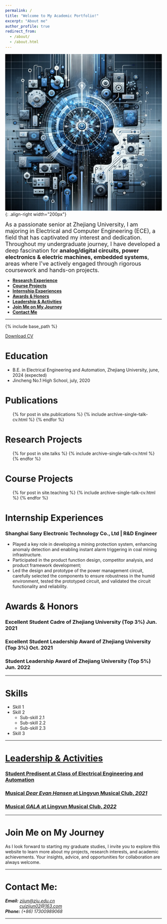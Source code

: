 ```yaml
---
permalink: /
title: "Welcome to My Academic Portfolio!"
excerpt: "About me"
author_profile: true
redirect_from: 
  - /about/
  - /about.html
---
```


![nuronmancer](/images/Brain.png){: .align-right width="200px"}

<font size = 4>As a passionate senior at Zhejiang University, I am majoring in Electrical and Computer Engineering (ECE), a field that has captivated my interest and dedication. Throughout my undergraduate journey, I have developed a deep fascination for <b>analog/digital circuits, power electronics & electric machines, embedded systems</b>, areas where I've actively engaged through rigorous coursework and hands-on projects.</font>

<!-- @import "[TOC]" {cmd="toc" depthFrom=1 depthTo=6 orderedList=false} -->
<!-- code_chunk_output -->
* [<b>Research Experience</b>](#research-projects)
* [<b>Course Projects</b>](#course-projects)
* [<b>Internship Experiences</b>](#internship-experiences)
* [<b>Awards & Honors</b>](#awards--honors)
* [<b>Leadership & Activities</b>](#leadership--activities)
* [<b>Join Me on My Journey</b>](#join-me-on-my-journey)
* [<b>Contact Me</b>](#contact-me)
<!-- code_chunk_output -->
  

- - -  

{% include base_path %}

[Download CV](http://ZijunCui02.github.io/files/CV_Zijun_Cui_12.21.pdf)

Education
======
* B.E. in Electrical Engineering and Automation, Zhejiang University, june, 2024 (expected)
* Jincheng No.1 High School, july, 2020

Publications
======
  <ul>{% for post in site.publications %}
    {% include archive-single-talk-cv.html %}
  {% endfor %}</ul>
  

Research Projects
======
  <ul>{% for post in site.talks %}
    {% include archive-single-talk-cv.html %}
  {% endfor %}</ul>
  
Course Projects
======
  <ul>{% for post in site.teaching %}
    {% include archive-single-talk-cv.html %}
  {% endfor %}</ul>

Internship Experiences
======
 ### Shanghai Sany Electronic Technology Co., Ltd | R&D Engineer  
 
 - Played a key role in developing a mining protection system, enhancing anomaly detection and enabling instant alarm triggering in coal mining infrastructure. 
 - Participated in the product function design, competitor analysis, and product framework development;
 - Led the design and prototype of the power management circuit, carefully selected the components to ensure robustness in the humid environment, tested the prototyped circuit, and validated the circuit functionality and reliability. 
  

Awards & Honors  
===

### Excellent Student Cadre of Zhejiang University (Top 3%) Jun. 2021
### Excellent Student Leadership Award of Zhejiang University (Top 3%) Oct. 2021
### Student Leadership Award of Zhejiang University (Top 5%) Jun. 2022 

- - -   

Skills
======
* Skill 1
* Skill 2
  * Sub-skill 2.1
  * Sub-skill 2.2
  * Sub-skill 2.3
* Skill 3  
- - -

[Leadership & Activities](https://zijuncui02.github.io/portfolio/)
=== 

### [Student Predisent at Class of Electrical Engineering and Automation]()


### [Musical *Dear Evan Hansen* at Lingyun Musical Club, *2021*]()

### [Musical *GALA* at Lingyun Musical Club, *2022*]()


- - -   

Join Me on My Journey
===  

As I look forward to starting my graduate studies, I invite you to explore this website to learn more about my projects, research interests, and academic achievements. Your insights, advice, and opportunities for collaboration are always welcome.  

- - -   

Contact Me:
=== 

***Email:*** *[zijun@zju.edu.cn](mailto:zijun@zju.edu.cn/)*  
&emsp;&emsp;&emsp; *[cuizijun02@163.com](mailto:cuizijun02@163.com/)*  
***Phone:*** *(+86) 17300989068* 

- - - 
